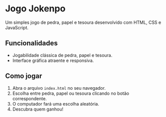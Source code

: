 
# Jogo Jokenpo

Um simples jogo de pedra, papel e tesoura desenvolvido com HTML, CSS e JavaScript.

## Funcionalidades

- Jogabilidade clássica de pedra, papel e tesoura.
- Interface gráfica atraente e responsiva.

## Como jogar

1. Abra o arquivo `index.html` no seu navegador.
2. Escolha entre pedra, papel ou tesoura clicando no botão correspondente.
3. O computador fará uma escolha aleatória.
4. Descubra quem ganhou!


